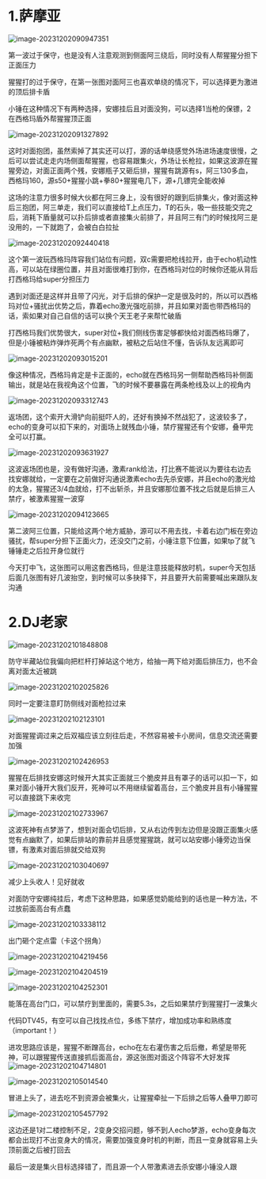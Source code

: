 # 1.萨摩亚

![image-20231202090947351](image/image-20231202090947351.png)

第一波过于保守，也是没有人注意观测到侧面阿三绕后，同时没有人帮猩猩分担下正面压力

猩猩打的过于保守，在第一张图对面阿三也喜欢单绕的情况下，可以选择更为激进的顶后排卡盾

小锤在这种情况下有两种选择，安娜挂后且对面没狗，可以选择1当枪的保镖，2在西格玛盾外帮猩猩顶正面



![image-20231202091327892](image/image-20231202091327892.png)

这时对面抱团，虽然索掉了其实还可以打，源的话单绕感觉外场进场速度很慢，之后可以尝试走走内场侧面帮猩猩，也容易跟集火，外场让长枪拉，如果这波源在猩猩旁边，对面正面两个残，安娜瓶子又砸后排，猩猩有跳源有s，阿三130多血，西格玛160，源s50+猩猩小跳+拳80+猩猩电几下，源+几镖完全能收掉



这场的注意力很多时候大伙都在阿三身上，没有很好的跟到后排集火，像对面这种后三抱团，阿三单走，我们可以直接给T上点压力，T的石头，吸一些技能交完之后，消耗下盾量就可以扑后排或者直接集火前排了，并且阿三有门的时候找阿三是没用的，一下就跑了，会被白白拉扯



![image-20231202092440418](image/image-20231202092440418.png)

这个第一波玩西格玛阵容我们站位有问题，双c需要把枪线拉开，由于echo机动性高，可以站在绿圈位置，并且对面很难打到你，在西格玛对位的时候你还能从背后打西格玛给super分担压力

遇到对面还是这样并且带了闪光，对于后排的保护一定是很及时的，所以可以西格玛对位+骚扰出优势之后，靠着echo激光强吃前排，并且如果对面也带西格玛的话，索如果对自己自信的话可以换个天王老子来帮忙破盾

打西格玛我们优势很大，super对位+我们侧线伤害足够都快给对面西格玛爆了，但是小锤被粘炸弹炸死两个有点幽默，被粘之后站住不懂，告诉队友远离即可





![image-20231202093015201](image/image-20231202093015201.png)

像这种情况，西格玛肯定是卡正面的，echo就在西格玛另一侧帮助西格玛补侧面输出，就是站在我视角这个位置，飞的时候不要暴露在两条枪线及以上的视角内



![image-20231202093312743](image/image-20231202093312743.png)

返场团，这个索开大滑铲向前挺吓人的，还好有换掉不然战犯了，这波较多了，echo的变身可以扣下来的，对面场上就残血小锤，禁疗猩猩还有个安娜，叠甲完全可以打赢。



![image-20231202093631927](image/image-20231202093631927.png)

这波返场团也是，没有做好沟通，激素rank给法，打比赛不能说以为要往右边去找安娜就给，一定要在之前做好沟通说激素echo去先杀安娜，并且echo的激光给的太急，猩猩还3/4血就给，打不出斩杀，并且安娜那位置不找之后就是后排三人禁疗，被激素猩猩一波穿



![image-20231202094123665](image/image-20231202094123665.png)

第二波阿三位置，只能给这两个地方威胁，源可以不用去找，卡着右边门板在旁边骚扰，帮super分担下正面火力，还没交门之前，小锤注意下位置，如果tp了就飞锤锤走之后拉开身位就行





今天打中飞，这张图可以用这套西格玛，但是注意技能释放时机，super今天包括后面几张图有好几波抬空，到时候可以多抉择下，并且要开大前需要喊出来跟队友沟通





# 2.DJ老家

![image-20231202101848808](image/image-20231202101848808.png)

防守半藏站位我偏向把栏杆打掉站这个地方，给抽一两下给对面后排压力，也不会离对面太近被跳

![image-20231202102025826](image/image-20231202102025826.png)

同时一定要注意盯防侧线对面枪拉过来

![image-20231202102123101](image/image-20231202102123101.png)

对面猩猩调过来之后双福应该立刻往后走，不然容易被卡小房间，信息交流还需要加强



![image-20231202102426953](image/image-20231202102426953.png)

猩猩在后排找安娜这时候开大其实正面就三个脆皮并且有罩子的话可以扣一下，如果对面小锤开大我们反开，死神可以不用继续留着高台，三个脆皮并且有小锤猩猩可以直接跳下来收完

![image-20231202102733967](image/image-20231202102733967.png)

这波死神有点梦游了，想到对面会切后排，又从右边传到左边但是没跟正面集火感觉有点幽默了，如果后排站的靠前并且感觉猩猩跳，就可以站安娜小锤旁边当保镖，有激素对面后排就交给双狗

![image-20231202103040697](image/image-20231202103040697.png)

减少上头收人！见好就收



对面防守安娜纯挂后，考虑下这种思路，如果感觉奶能给到的话也是一种方法，不过放前面高台有点蠢

![image-20231202103338112](image/image-20231202103338112.png)



出门砸个定点雷（卡这个拐角）

![image-20231202104219456](image/image-20231202104219456.png)

![image-20231202104204519](image/image-20231202104204519.png)

![image-20231202104252301](image/image-20231202104252301.png)

能落在高台门口，可以禁疗到里面的，需要5.3s，之后如果禁疗到猩猩打一波集火

代码DTV45，有空可以自己找找点位，多练下禁疗，增加成功率和熟练度（important！）





进攻思路应该是，猩猩不断蹭高台，echo在左右灌伤害之后后撤，希望是带死神，可以跟猩猩传送直接抓后面高台，源这张图对面这个阵容不大好发挥![image-20231202104714801](image/image-20231202104714801.png)



![image-20231202105014540](image/image-20231202105014540.png)

冒进上头了，进去吃不到资源会被集火，让猩猩牵扯一下后排之后等人叠甲刀即可



![image-20231202105457792](image/image-20231202105457792.png)

这边还是1对二楼控制不足，2变身交招问题，够不到人echo梦游，echo变身每次都会出现打不出变身大的情况，需要加强变身时机的判断，而且一变身就容易上头顶前面之后被打回去



最后一波是集火目标选择错了，而且源一个人带激素进去杀安娜小锤没人跟